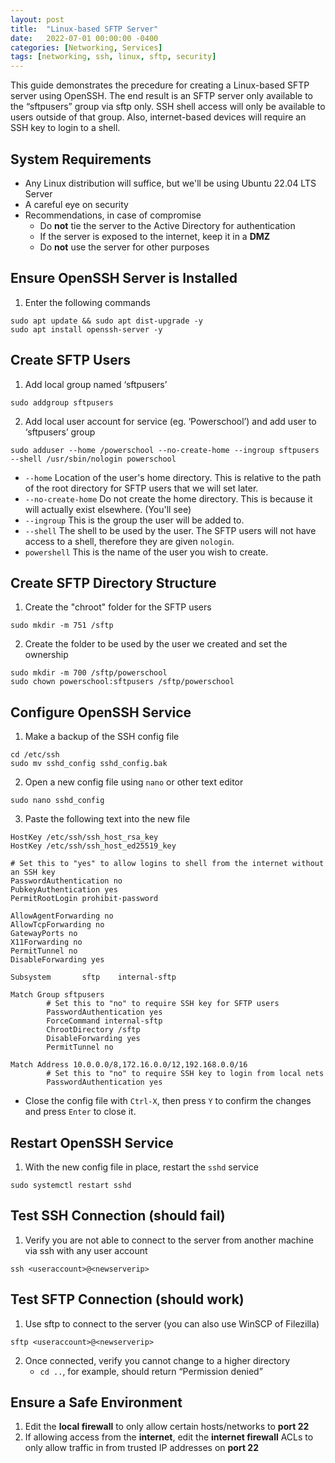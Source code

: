 ```yaml
---
layout: post
title:  "Linux-based SFTP Server"
date:   2022-07-01 00:00:00 -0400
categories: [Networking, Services]
tags: [networking, ssh, linux, sftp, security]
---
```

This guide demonstrates the precedure for creating a Linux-based SFTP server using OpenSSH. The end result is an SFTP server only available to the “sftpusers” group via sftp only. SSH shell access will only be available to users outside of that group. Also, internet-based devices will require an SSH key to login to a shell.

## System Requirements
* Any Linux distribution will suffice,
but we'll be using Ubuntu 22.04 LTS Server
* A careful eye on security
* Recommendations, in case of compromise
    * Do **not** tie the server to the Active Directory for authentication
    * If the server is exposed to the internet, keep it in a **DMZ**
    * Do **not** use the server for other purposes

## Ensure OpenSSH Server is Installed
1. Enter the following commands
```shell
sudo apt update && sudo apt dist-upgrade -y
sudo apt install openssh-server -y
```

## Create SFTP Users
1. Add local group named ‘sftpusers’
```shell
sudo addgroup sftpusers
```
2. Add local user account for service (eg. ‘Powerschool’) and add user to ‘sftpusers’ group
```shell
sudo adduser --home /powerschool --no-create-home --ingroup sftpusers --shell /usr/sbin/nologin powerschool
```
- `--home` Location of the user's home directory. This is relative to the path of the root directory for SFTP users that we will set later.
- `--no-create-home` Do not create the home directory. This is because it will actually exist elsewhere. (You'll see)
- `--ingroup` This is the group the user will be added to.
- `--shell` The shell to be used by the user. The SFTP users will not have access to a shell, therefore they are given `nologin`.
- `powershell` This is the name of the user you wish to create.

## Create SFTP Directory Structure
1. Create the "chroot" folder for the SFTP users
```shell
sudo mkdir -m 751 /sftp
```
2. Create the folder to be used by the user we created and set the ownership
```shell
sudo mkdir -m 700 /sftp/powerschool
sudo chown powerschool:sftpusers /sftp/powerschool
```

## Configure OpenSSH Service
1. Make a backup of the SSH config file
```shell
cd /etc/ssh
sudo mv sshd_config sshd_config.bak
```
2. Open a new config file using `nano` or other text editor
```shell
sudo nano sshd_config
```
3. Paste the following text into the new file

```
HostKey /etc/ssh/ssh_host_rsa_key
HostKey /etc/ssh/ssh_host_ed25519_key

# Set this to "yes" to allow logins to shell from the internet without an SSH key
PasswordAuthentication no
PubkeyAuthentication yes
PermitRootLogin prohibit-password

AllowAgentForwarding no
AllowTcpForwarding no
GatewayPorts no
X11Forwarding no
PermitTunnel no
DisableForwarding yes

Subsystem       sftp    internal-sftp

Match Group sftpusers
        # Set this to "no" to require SSH key for SFTP users
        PasswordAuthentication yes
        ForceCommand internal-sftp
        ChrootDirectory /sftp
        DisableForwarding yes
        PermitTunnel no

Match Address 10.0.0.0/8,172.16.0.0/12,192.168.0.0/16
        # Set this to "no" to require SSH key to login from local nets
        PasswordAuthentication yes
```

- Close the config file with `Ctrl-X`, then press `Y` to confirm the changes and press `Enter` to close it.

## Restart OpenSSH Service
1. With the new config file in place, restart the `sshd` service
```shell
sudo systemctl restart sshd
```

## Test SSH Connection (should fail)
1. Verify you are not able to connect to the server from another machine via ssh with any user account
```shell
ssh <useraccount>@<newserverip>
```

## Test SFTP Connection (should work)
1. Use sftp to connect to the server (you can also use WinSCP of Filezilla)
```shell
sftp <useraccount>@<newserverip>
```
2. Once connected, verify you cannot change to a higher directory
    * `cd ..`, for example, should return “Permission denied”

## Ensure a Safe Environment
1. Edit the **local firewall** to only allow certain hosts/networks to **port 22**
2. If allowing access from the **internet**, edit the **internet firewall** ACLs to only allow traffic in from trusted IP addresses on **port 22**
